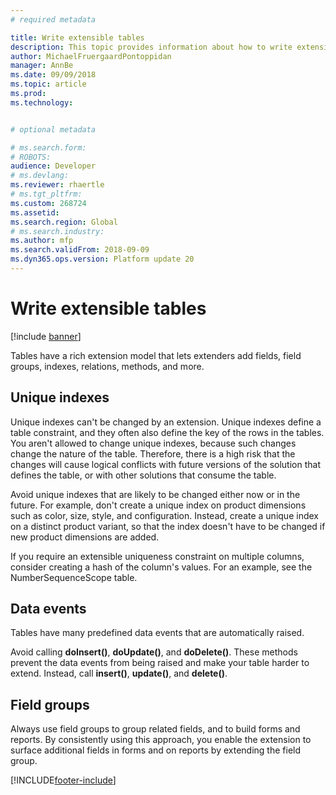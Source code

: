 ```yaml
---
# required metadata

title: Write extensible tables
description: This topic provides information about how to write extensible tables.
author: MichaelFruergaardPontoppidan
manager: AnnBe
ms.date: 09/09/2018
ms.topic: article
ms.prod: 
ms.technology: 


# optional metadata

# ms.search.form: 
# ROBOTS: 
audience: Developer
# ms.devlang: 
ms.reviewer: rhaertle
# ms.tgt_pltfrm: 
ms.custom: 268724
ms.assetid: 
ms.search.region: Global
# ms.search.industry: 
ms.author: mfp
ms.search.validFrom: 2018-09-09
ms.dyn365.ops.version: Platform update 20
---
```


# Write extensible tables
[!include [banner](../includes/banner.md)]

Tables have a rich extension model that lets extenders add fields, field groups, indexes, relations, methods, and more.

## Unique indexes
Unique indexes can't be changed by an extension. Unique indexes define a table constraint, and they often also define the key of the rows in the tables. You aren't allowed to change unique indexes, because such changes change the nature of the table. Therefore, there is a high risk that the changes will cause logical conflicts with future versions of the solution that defines the table, or with other solutions that consume the table.

Avoid unique indexes that are likely to be changed either now or in the future. For example, don't create a unique index on product dimensions such as color, size, style, and configuration. Instead, create a unique index on a distinct product variant, so that the index doesn't have to be changed if new product dimensions are added.

If you require an extensible uniqueness constraint on multiple columns, consider creating a hash of the column's values. For an example, see the NumberSequenceScope table.

## Data events
Tables have many predefined data events that are automatically raised.

Avoid calling **doInsert()**, **doUpdate()**, and **doDelete()**. These methods prevent the data events from being raised and make your table harder to extend. Instead, call **insert()**, **update()**, and **delete()**.

## Field groups
Always use field groups to group related fields, and to build forms and reports. By consistently using this approach, you enable the extension to surface additional fields in forms and on reports by extending the field group.


[!INCLUDE[footer-include](../../../includes/footer-banner.md)]